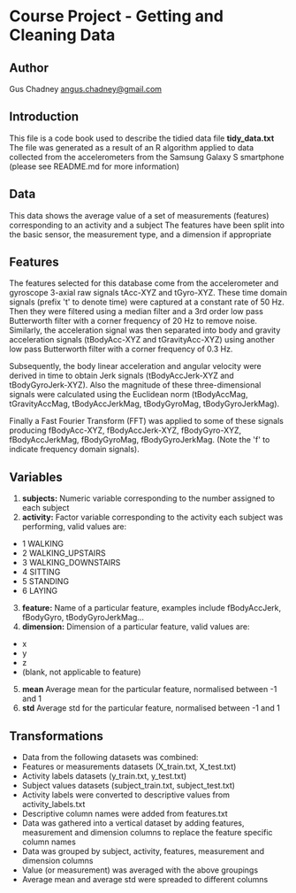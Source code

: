 # Course Project - Getting and Cleaning Data

## Author

Gus Chadney <angus.chadney@gmail.com>

## Introduction

This file is a code book used to describe the tidied data file **tidy_data.txt**
The file was generated as a result of an R algorithm applied to data collected from the accelerometers from the Samsung Galaxy S smartphone (please see README.md for more information)

## Data

This data shows the average value of a set of measurements (features) corresponding to an activity and a subject
The features have been split into the basic sensor, the measurement type, and a dimension if appropriate

## Features

The features selected for this database come from the accelerometer and gyroscope 3-axial raw signals tAcc-XYZ and tGyro-XYZ. These time domain signals (prefix 't' to denote time) were captured at a constant rate of 50 Hz. Then they were filtered using a median filter and a 3rd order low pass Butterworth filter with a corner frequency of 20 Hz to remove noise. Similarly, the acceleration signal was then separated into body and gravity acceleration signals (tBodyAcc-XYZ and tGravityAcc-XYZ) using another low pass Butterworth filter with a corner frequency of 0.3 Hz. 

Subsequently, the body linear acceleration and angular velocity were derived in time to obtain Jerk signals (tBodyAccJerk-XYZ and tBodyGyroJerk-XYZ). Also the magnitude of these three-dimensional signals were calculated using the Euclidean norm (tBodyAccMag, tGravityAccMag, tBodyAccJerkMag, tBodyGyroMag, tBodyGyroJerkMag). 

Finally a Fast Fourier Transform (FFT) was applied to some of these signals producing fBodyAcc-XYZ, fBodyAccJerk-XYZ, fBodyGyro-XYZ, fBodyAccJerkMag, fBodyGyroMag, fBodyGyroJerkMag. (Note the 'f' to indicate frequency domain signals). 

## Variables

1. **subjects:** Numeric variable corresponding to the number assigned to each subject
2. **activity:** Factor variable corresponding to the activity each subject was performing, valid values are:
 * 1 WALKING
 * 2 WALKING_UPSTAIRS
 * 3 WALKING_DOWNSTAIRS
 * 4 SITTING
 * 5 STANDING
 * 6 LAYING
3. **feature:** Name of a particular feature, examples include fBodyAccJerk, fBodyGyro, tBodyGyroJerkMag...
4. **dimension:** Dimension of a particular feature, valid values are:
 * x
 * y
 * z
 * (blank, not applicable to feature)
5. **mean** Average mean for the particular feature, normalised between -1 and 1
6. **std** Average std for the particular feature, normalised between -1 and 1

## Transformations

* Data from the following datasets was combined:
 * Features or measurements datasets (X_train.txt, X_test.txt)
 * Activity labels datasets (y_train.txt, y_test.txt)
 * Subject values datasets (subject_train.txt, subject_test.txt)
* Activity labels were converted to descriptive values from activity_labels.txt
* Descriptive column names were added from features.txt
* Data was gathered into a vertical dataset by adding features, measurement and dimension columns to replace the feature specific column names
* Data was grouped by subject, activity, features, measurement and dimension columns
* Value (or measurement) was averaged with the above groupings
* Average mean and average std were spreaded to different columns
